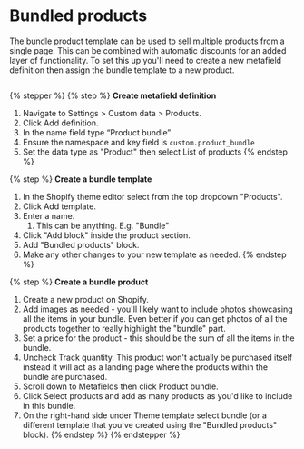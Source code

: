 # Bundled products

The bundle product template can be used to sell multiple products from a single page. This can be combined with automatic discounts for an added layer of functionality. To set this up you'll need to create a new metafield definition then assign the bundle template to a new product.

<figure><img src="https://downloads.intercomcdn.com/i/o/1199127570/6f61db4dbc02e91d09e286df/CleanShot+2024-09-30+at+16_52_17%402x.png?expires=1744682400&#x26;signature=70c912d9873f8d8e939d68c0a6f1ed1be610960c00c418497443ff59ccc57cca&#x26;req=dSEuH8h8moRYWfMW1HO4zfR48YsnIvPzChhoeb370%2Bvco%2Bgw9qRtQNn8DSCG%0A9N%2FcIqN%2FrkbflJuCsfQ%3D%0A" alt=""><figcaption></figcaption></figure>

{% stepper %}
{% step %}
**Create metafield definition**

1. Navigate to Settings > Custom data > Products.
2. Click Add definition.
3. In the name field type “Product bundle”
4. Ensure the namespace and key field is `custom.product_bundle`
5. Set the data type as "Product" then select List of products
{% endstep %}

{% step %}
**Create a bundle template**

1. In the Shopify theme editor select from the top dropdown "Products".
2. Click Add template.
3. Enter a name.
   1. This can be anything. E.g. "Bundle"
4. Click "Add block" inside the product section.
5. Add "Bundled products" block.
6. Make any other changes to your new template as needed.
{% endstep %}

{% step %}
**Create a bundle product**

1. Create a new product on Shopify.
2. Add images as needed - you'll likely want to include photos showcasing all the items in your bundle. Even better if you can get photos of all the products together to really highlight the "bundle" part.
3. Set a price for the product - this should be the sum of all the items in the bundle.
4. Uncheck Track quantity. This product won't actually be purchased itself instead it will act as a landing page where the products within the bundle are purchased.
5. Scroll down to Metafields then click Product bundle.
6. Click Select products and add as many products as you'd like to include in this bundle.
7. On the right-hand side under Theme template select bundle (or a different template that you've created using the "Bundled products" block).
{% endstep %}
{% endstepper %}
